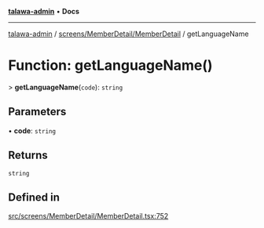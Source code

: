 [**talawa-admin**](../../../../README.md) • **Docs**

***

[talawa-admin](../../../../modules.md) / [screens/MemberDetail/MemberDetail](../README.md) / getLanguageName

# Function: getLanguageName()

\> **getLanguageName**(`code`): `string`

## Parameters

• **code**: `string`

## Returns

`string`

## Defined in

[src/screens/MemberDetail/MemberDetail.tsx:752](https://github.com/PalisadoesFoundation/talawa-admin/blob/084ac7e92dede9766b77e75cf296f40165965140/src/screens/MemberDetail/MemberDetail.tsx#L752)
